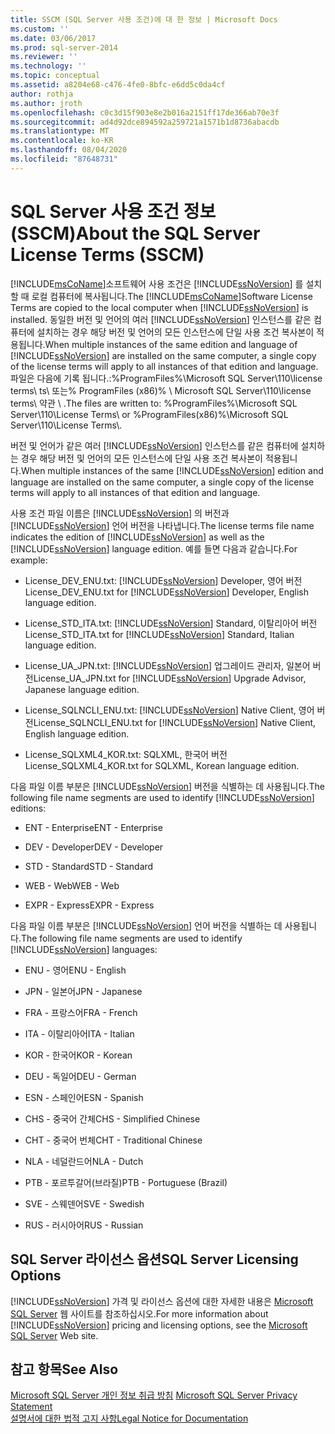 ```yaml
---
title: SSCM (SQL Server 사용 조건)에 대 한 정보 | Microsoft Docs
ms.custom: ''
ms.date: 03/06/2017
ms.prod: sql-server-2014
ms.reviewer: ''
ms.technology: ''
ms.topic: conceptual
ms.assetid: a8204e68-c476-4fe0-8bfc-e6dd5c0da4cf
author: rothja
ms.author: jroth
ms.openlocfilehash: c0c3d15f903e8e2b016a2151ff17de366ab70e3f
ms.sourcegitcommit: ad4d92dce894592a259721a1571b1d8736abacdb
ms.translationtype: MT
ms.contentlocale: ko-KR
ms.lasthandoff: 08/04/2020
ms.locfileid: "87648731"
---
```

# <a name="about-the-sql-server-license-terms-sscm"></a><span data-ttu-id="8a595-102">SQL Server 사용 조건 정보 (SSCM)</span><span class="sxs-lookup"><span data-stu-id="8a595-102">About the SQL Server License Terms (SSCM)</span></span>
  <span data-ttu-id="8a595-103">[!INCLUDE[msCoName](../../includes/msconame-md.md)]소프트웨어 사용 조건은 [!INCLUDE[ssNoVersion](../../includes/ssnoversion-md.md)] 를 설치할 때 로컬 컴퓨터에 복사됩니다.</span><span class="sxs-lookup"><span data-stu-id="8a595-103">The [!INCLUDE[msCoName](../../includes/msconame-md.md)]Software License Terms are copied to the local computer when [!INCLUDE[ssNoVersion](../../includes/ssnoversion-md.md)] is installed.</span></span> <span data-ttu-id="8a595-104">동일한 버전 및 언어의 여러 [!INCLUDE[ssNoVersion](../../includes/ssnoversion-md.md)] 인스턴스를 같은 컴퓨터에 설치하는 경우 해당 버전 및 언어의 모든 인스턴스에 단일 사용 조건 복사본이 적용됩니다.</span><span class="sxs-lookup"><span data-stu-id="8a595-104">When multiple instances of the same edition and language of [!INCLUDE[ssNoVersion](../../includes/ssnoversion-md.md)] are installed on the same computer, a single copy of the license terms will apply to all instances of that edition and language.</span></span> <span data-ttu-id="8a595-105">파일은 다음에 기록 됩니다.:%ProgramFiles%\Microsoft SQL Server\110\license terms\ ts\ 또는% ProgramFiles (x86)% \ Microsoft SQL Server\110\license terms\ 약관 \\ .</span><span class="sxs-lookup"><span data-stu-id="8a595-105">The files are written to: %ProgramFiles%\Microsoft SQL Server\110\License Terms\ or %ProgramFiles(x86)%\Microsoft SQL Server\110\License Terms\\.</span></span>  
  
 <span data-ttu-id="8a595-106">버전 및 언어가 같은 여러 [!INCLUDE[ssNoVersion](../../includes/ssnoversion-md.md)] 인스턴스를 같은 컴퓨터에 설치하는 경우 해당 버전 및 언어의 모든 인스턴스에 단일 사용 조건 복사본이 적용됩니다.</span><span class="sxs-lookup"><span data-stu-id="8a595-106">When multiple instances of the same [!INCLUDE[ssNoVersion](../../includes/ssnoversion-md.md)] edition and language are installed on the same computer, a single copy of the license terms will apply to all instances of that edition and language.</span></span>  
  
 <span data-ttu-id="8a595-107">사용 조건 파일 이름은 [!INCLUDE[ssNoVersion](../../includes/ssnoversion-md.md)] 의 버전과 [!INCLUDE[ssNoVersion](../../includes/ssnoversion-md.md)] 언어 버전을 나타냅니다.</span><span class="sxs-lookup"><span data-stu-id="8a595-107">The license terms file name indicates the edition of [!INCLUDE[ssNoVersion](../../includes/ssnoversion-md.md)] as well as the [!INCLUDE[ssNoVersion](../../includes/ssnoversion-md.md)] language edition.</span></span> <span data-ttu-id="8a595-108">예를 들면 다음과 같습니다.</span><span class="sxs-lookup"><span data-stu-id="8a595-108">For example:</span></span>  
  
-   <span data-ttu-id="8a595-109">License_DEV_ENU.txt: [!INCLUDE[ssNoVersion](../../includes/ssnoversion-md.md)] Developer, 영어 버전</span><span class="sxs-lookup"><span data-stu-id="8a595-109">License_DEV_ENU.txt for [!INCLUDE[ssNoVersion](../../includes/ssnoversion-md.md)] Developer, English language edition.</span></span>  
  
-   <span data-ttu-id="8a595-110">License_STD_ITA.txt: [!INCLUDE[ssNoVersion](../../includes/ssnoversion-md.md)] Standard, 이탈리아어 버전</span><span class="sxs-lookup"><span data-stu-id="8a595-110">License_STD_ITA.txt for [!INCLUDE[ssNoVersion](../../includes/ssnoversion-md.md)] Standard, Italian language edition.</span></span>  
  
-   <span data-ttu-id="8a595-111">License_UA_JPN.txt: [!INCLUDE[ssNoVersion](../../includes/ssnoversion-md.md)] 업그레이드 관리자, 일본어 버전</span><span class="sxs-lookup"><span data-stu-id="8a595-111">License_UA_JPN.txt for [!INCLUDE[ssNoVersion](../../includes/ssnoversion-md.md)] Upgrade Advisor, Japanese language edition.</span></span>  
  
-   <span data-ttu-id="8a595-112">License_SQLNCLI_ENU.txt: [!INCLUDE[ssNoVersion](../../includes/ssnoversion-md.md)] Native Client, 영어 버전</span><span class="sxs-lookup"><span data-stu-id="8a595-112">License_SQLNCLI_ENU.txt for [!INCLUDE[ssNoVersion](../../includes/ssnoversion-md.md)] Native Client, English language edition.</span></span>  
  
-   <span data-ttu-id="8a595-113">License_SQLXML4_KOR.txt: SQLXML, 한국어 버전</span><span class="sxs-lookup"><span data-stu-id="8a595-113">License_SQLXML4_KOR.txt for SQLXML, Korean language edition.</span></span>  
  
 <span data-ttu-id="8a595-114">다음 파일 이름 부분은 [!INCLUDE[ssNoVersion](../../includes/ssnoversion-md.md)] 버전을 식별하는 데 사용됩니다.</span><span class="sxs-lookup"><span data-stu-id="8a595-114">The following file name segments are used to identify [!INCLUDE[ssNoVersion](../../includes/ssnoversion-md.md)] editions:</span></span>  
  
-   <span data-ttu-id="8a595-115">ENT - Enterprise</span><span class="sxs-lookup"><span data-stu-id="8a595-115">ENT - Enterprise</span></span>  
  
-   <span data-ttu-id="8a595-116">DEV - Developer</span><span class="sxs-lookup"><span data-stu-id="8a595-116">DEV - Developer</span></span>  
  
-   <span data-ttu-id="8a595-117">STD - Standard</span><span class="sxs-lookup"><span data-stu-id="8a595-117">STD - Standard</span></span>  
  
-   <span data-ttu-id="8a595-118">WEB - Web</span><span class="sxs-lookup"><span data-stu-id="8a595-118">WEB - Web</span></span>  
  
-   <span data-ttu-id="8a595-119">EXPR - Express</span><span class="sxs-lookup"><span data-stu-id="8a595-119">EXPR - Express</span></span>  
  
 <span data-ttu-id="8a595-120">다음 파일 이름 부분은 [!INCLUDE[ssNoVersion](../../includes/ssnoversion-md.md)] 언어 버전을 식별하는 데 사용됩니다.</span><span class="sxs-lookup"><span data-stu-id="8a595-120">The following file name segments are used to identify [!INCLUDE[ssNoVersion](../../includes/ssnoversion-md.md)] languages:</span></span>  
  
-   <span data-ttu-id="8a595-121">ENU - 영어</span><span class="sxs-lookup"><span data-stu-id="8a595-121">ENU - English</span></span>  
  
-   <span data-ttu-id="8a595-122">JPN - 일본어</span><span class="sxs-lookup"><span data-stu-id="8a595-122">JPN - Japanese</span></span>  
  
-   <span data-ttu-id="8a595-123">FRA - 프랑스어</span><span class="sxs-lookup"><span data-stu-id="8a595-123">FRA - French</span></span>  
  
-   <span data-ttu-id="8a595-124">ITA - 이탈리아어</span><span class="sxs-lookup"><span data-stu-id="8a595-124">ITA - Italian</span></span>  
  
-   <span data-ttu-id="8a595-125">KOR - 한국어</span><span class="sxs-lookup"><span data-stu-id="8a595-125">KOR - Korean</span></span>  
  
-   <span data-ttu-id="8a595-126">DEU - 독일어</span><span class="sxs-lookup"><span data-stu-id="8a595-126">DEU - German</span></span>  
  
-   <span data-ttu-id="8a595-127">ESN - 스페인어</span><span class="sxs-lookup"><span data-stu-id="8a595-127">ESN - Spanish</span></span>  
  
-   <span data-ttu-id="8a595-128">CHS - 중국어 간체</span><span class="sxs-lookup"><span data-stu-id="8a595-128">CHS - Simplified Chinese</span></span>  
  
-   <span data-ttu-id="8a595-129">CHT - 중국어 번체</span><span class="sxs-lookup"><span data-stu-id="8a595-129">CHT - Traditional Chinese</span></span>  
  
-   <span data-ttu-id="8a595-130">NLA - 네덜란드어</span><span class="sxs-lookup"><span data-stu-id="8a595-130">NLA - Dutch</span></span>  
  
-   <span data-ttu-id="8a595-131">PTB - 포르투갈어(브라질)</span><span class="sxs-lookup"><span data-stu-id="8a595-131">PTB - Portuguese (Brazil)</span></span>  
  
-   <span data-ttu-id="8a595-132">SVE - 스웨덴어</span><span class="sxs-lookup"><span data-stu-id="8a595-132">SVE - Swedish</span></span>  
  
-   <span data-ttu-id="8a595-133">RUS - 러시아어</span><span class="sxs-lookup"><span data-stu-id="8a595-133">RUS - Russian</span></span>  
  
## <a name="sql-server-licensing-options"></a><span data-ttu-id="8a595-134">SQL Server 라이선스 옵션</span><span class="sxs-lookup"><span data-stu-id="8a595-134">SQL Server Licensing Options</span></span>  
 <span data-ttu-id="8a595-135">[!INCLUDE[ssNoVersion](../../includes/ssnoversion-md.md)] 가격 및 라이선스 옵션에 대한 자세한 내용은 [Microsoft SQL Server](https://go.microsoft.com/fwlink/?LinkId=190955) 웹 사이트를 참조하십시오.</span><span class="sxs-lookup"><span data-stu-id="8a595-135">For more information about [!INCLUDE[ssNoVersion](../../includes/ssnoversion-md.md)] pricing and licensing options, see the [Microsoft SQL Server](https://go.microsoft.com/fwlink/?LinkId=190955) Web site.</span></span>  
  
## <a name="see-also"></a><span data-ttu-id="8a595-136">참고 항목</span><span class="sxs-lookup"><span data-stu-id="8a595-136">See Also</span></span>  
 <span data-ttu-id="8a595-137">[Microsoft SQL Server 개인 정보 취급 방침](../../../2014/getting-started/microsoft-sql-server-privacy-statement.md) </span><span class="sxs-lookup"><span data-stu-id="8a595-137">[Microsoft SQL Server Privacy Statement](../../../2014/getting-started/microsoft-sql-server-privacy-statement.md) </span></span>  
 [<span data-ttu-id="8a595-138">설명서에 대한 법적 고지 사항</span><span class="sxs-lookup"><span data-stu-id="8a595-138">Legal Notice for Documentation</span></span>](../../../2014/getting-started/legal-notice-for-documentation.md)  
  
  
